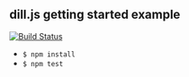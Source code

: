 dill.js getting started example
--------------
[![Build Status](https://travis-ci.org/Puppets/dill.js-getting-started.svg?branch=master)](https://travis-ci.org/Puppets/dill.js-getting-started)

* `$ npm install`
* `$ npm test`

